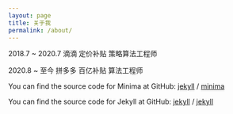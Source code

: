 ```yaml
---
layout: page
title: 关于我
permalink: /about/
---
```


2018.7 ~ 2020.7  滴滴  定价补贴 策略算法工程师

2020.8 ~ 至今     拼多多  百亿补贴 算法工程师


You can find the source code for Minima at GitHub:
[jekyll][jekyll-organization] /
[minima](https://github.com/jekyll/minima)

You can find the source code for Jekyll at GitHub:
[jekyll][jekyll-organization] /
[jekyll](https://github.com/jekyll/jekyll)

[jekyll-organization]: https://github.com/jekyll
